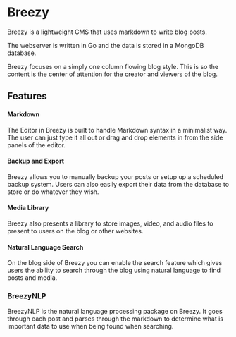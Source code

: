 # Breezy
Breezy is a lightweight CMS that uses markdown to write blog posts.

The webserver is written in Go and the data is stored in a MongoDB database.

Breezy focuses on a simply one column flowing blog style. This is so the content is the center of attention for the creator and viewers of the blog.

## Features
#### Markdown
The Editor in Breezy is built to handle Markdown syntax in a minimalist way. The user can just type it all out or drag and drop elements in from the side panels of the editor.

#### Backup and Export
Breezy allows you to manually backup your posts or setup up a scheduled backup system. Users can also easily export their data from the database to store or do whatever they wish.

#### Media Library
Breezy also presents a library to store images, video, and audio files to present to users on the blog or other websites.

#### Natural Language Search
On the blog side of Breezy you can enable the search feature which gives users the ability to search through the blog using natural language to find posts and media.

### BreezyNLP
BreezyNLP is the natural language processing package on Breezy. It goes through each post and parses through the markdown to determine what is important data to use when being found when searching.
